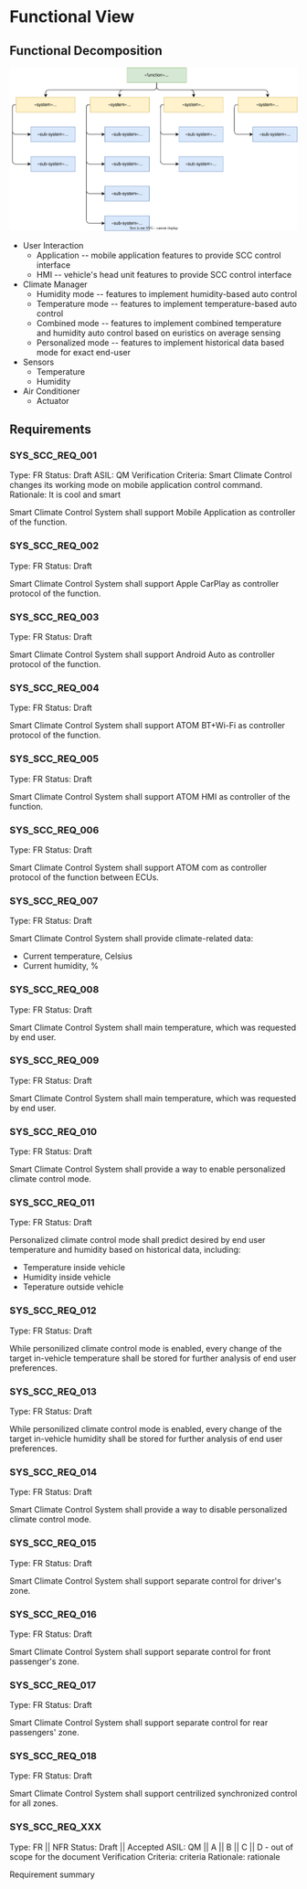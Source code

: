 # Functional View

## Functional Decomposition

![Functional Decomposition](../uml/03_1_functional_decomposition.svg)

- User Interaction
    - Application -- mobile application features to provide SCC control interface
    - HMI -- vehicle's head unit features to provide SCC control interface
- Climate Manager
    - Humidity mode -- features to implement humidity-based auto control
    - Temperature mode -- features to implement temperature-based auto control
    - Combined mode -- features to implement combined temperature and humidity auto control based on euristics on average sensing
    - Personalized mode -- features to implement historical data based mode for exact end-user
- Sensors
    - Temperature
    - Humidity
- Air Conditioner
    - Actuator

## Requirements

### SYS_SCC_REQ_001
Type: FR
Status: Draft
ASIL: QM
Verification Criteria: Smart Climate Control changes its working mode on mobile application control command.
Rationale: It is cool and smart

Smart Climate Control System shall support Mobile Application as controller of the function.

### SYS_SCC_REQ_002
Type: FR
Status: Draft

Smart Climate Control System shall support Apple CarPlay as controller protocol of the function.

### SYS_SCC_REQ_003
Type: FR
Status: Draft

Smart Climate Control System shall support Android Auto as controller protocol of the function.

### SYS_SCC_REQ_004
Type: FR
Status: Draft

Smart Climate Control System shall support ATOM BT+Wi-Fi as controller protocol of the function.

### SYS_SCC_REQ_005
Type: FR
Status: Draft

Smart Climate Control System shall support ATOM HMI as controller of the function.

### SYS_SCC_REQ_006
Type: FR
Status: Draft

Smart Climate Control System shall support ATOM com as controller protocol of the function between ECUs.

### SYS_SCC_REQ_007
Type: FR
Status: Draft

Smart Climate Control System shall provide climate-related data:
- Current temperature, Celsius
- Current humidity, %

### SYS_SCC_REQ_008
Type: FR
Status: Draft

Smart Climate Control System shall main temperature, which was requested by end user.

### SYS_SCC_REQ_009
Type: FR
Status: Draft

Smart Climate Control System shall main temperature, which was requested by end user.

### SYS_SCC_REQ_010
Type: FR
Status: Draft

Smart Climate Control System shall provide a way to enable personalized climate control mode.

### SYS_SCC_REQ_011
Type: FR
Status: Draft

Personalized climate control mode shall predict desired by end user temperature and humidity based on historical data, including:
- Temperature inside vehicle
- Humidity inside vehicle
- Teperature outside vehicle


### SYS_SCC_REQ_012
Type: FR
Status: Draft

While personilized climate control mode is enabled, every change of the target in-vehicle temperature shall be stored for further analysis of end user preferences.

### SYS_SCC_REQ_013
Type: FR
Status: Draft

While personilized climate control mode is enabled, every change of the target in-vehicle humidity shall be stored for further analysis of end user preferences.

### SYS_SCC_REQ_014
Type: FR
Status: Draft

Smart Climate Control System shall provide a way to disable personalized climate control mode.

### SYS_SCC_REQ_015
Type: FR
Status: Draft

Smart Climate Control System shall support separate control for driver's zone.

### SYS_SCC_REQ_016
Type: FR
Status: Draft

Smart Climate Control System shall support separate control for front passenger's zone.

### SYS_SCC_REQ_017
Type: FR
Status: Draft

Smart Climate Control System shall support separate control for rear passengers' zone.

### SYS_SCC_REQ_018
Type: FR
Status: Draft

Smart Climate Control System shall support centrilized synchronized control for all zones.

### SYS_SCC_REQ_XXX
Type: FR || NFR
Status: Draft || Accepted
ASIL: QM || A || B || C || D - out of scope for the document
Verification Criteria: criteria
Rationale: rationale

Requirement summary
